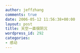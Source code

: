 ```yaml
---
author: jeffzhang
comments: true
date: 2006-05-12 11:56:38+00:00
layout: post
title: 天空一直很阴沉
wordpress_id: 292
categories:
- 感动
---
```


